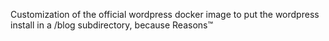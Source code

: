 Customization of the official wordpress docker image to put the
wordpress install in a /blog subdirectory, because Reasons™

